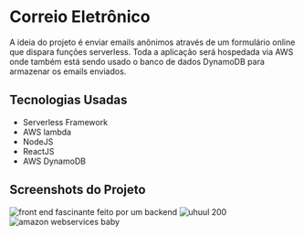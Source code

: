 # Correio Eletrônico
A ideia do projeto é enviar emails anônimos através de um formulário online que dispara funções serverless. Toda a aplicação será hospedada via AWS onde também está sendo usado o banco de dados DynamoDB para armazenar os emails enviados.

## Tecnologias Usadas
- Serverless Framework
- AWS lambda
- NodeJS
- ReactJS
- AWS DynamoDB

## Screenshots do Projeto
![front end fascinante feito por um backend](https://s3.us-west-2.amazonaws.com/secure.notion-static.com/85004789-f186-490d-9e14-00f800087ab6/Untitled.png?X-Amz-Algorithm=AWS4-HMAC-SHA256&X-Amz-Content-Sha256=UNSIGNED-PAYLOAD&X-Amz-Credential=AKIAT73L2G45EIPT3X45%2F20220314%2Fus-west-2%2Fs3%2Faws4_request&X-Amz-Date=20220314T075353Z&X-Amz-Expires=86400&X-Amz-Signature=014a24266e50e785db69b6508e84406bc9a4377668636f404d48c7cff5cd327c&X-Amz-SignedHeaders=host&response-content-disposition=filename%20%3D%22Untitled.png%22&x-id=GetObject)
![uhuul 200](https://s3.us-west-2.amazonaws.com/secure.notion-static.com/a538edbd-b162-4daa-93ef-981b47b3a108/Untitled.png?X-Amz-Algorithm=AWS4-HMAC-SHA256&X-Amz-Content-Sha256=UNSIGNED-PAYLOAD&X-Amz-Credential=AKIAT73L2G45EIPT3X45%2F20220314%2Fus-west-2%2Fs3%2Faws4_request&X-Amz-Date=20220314T075437Z&X-Amz-Expires=86400&X-Amz-Signature=40ba752688778a8f5c89843ed79e67cf8ab617a57bf7890a55f493e5c4724265&X-Amz-SignedHeaders=host&response-content-disposition=filename%20%3D%22Untitled.png%22&x-id=GetObject)
![amazon webservices baby](https://s3.us-west-2.amazonaws.com/secure.notion-static.com/46885a69-25cb-490e-8a50-9de030565652/Untitled.png?X-Amz-Algorithm=AWS4-HMAC-SHA256&X-Amz-Content-Sha256=UNSIGNED-PAYLOAD&X-Amz-Credential=AKIAT73L2G45EIPT3X45%2F20220314%2Fus-west-2%2Fs3%2Faws4_request&X-Amz-Date=20220314T075459Z&X-Amz-Expires=86400&X-Amz-Signature=4ac667ad22f8bfde4030b4043636afc5250a0fc790c36d96d1f3c06aba48c540&X-Amz-SignedHeaders=host&response-content-disposition=filename%20%3D%22Untitled.png%22&x-id=GetObject)